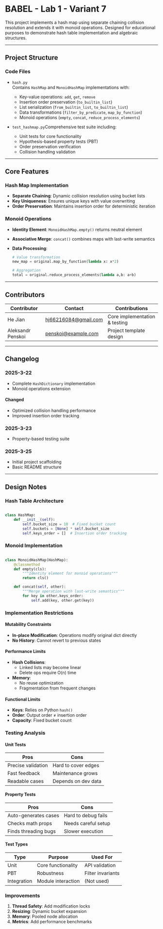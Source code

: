 # BABEL - Lab 1 - Variant 7

This project implements a hash map using separate chaining collision resolution
and extends it with monoid operations. Designed for educational purposes to
demonstrate hash table implementation and algebraic structures.

---

## Project Structure

### Code Files

- `hash.py`  
  Contains `HashMap` and `MonoidHashMap` implementations with:  
  - Key-value operations: `add`, `get`, `remove`  
  - Insertion order preservation (`to_builtin_list`)  
  - List serialization (`from_builtin_list`, `to_builtin_list`)  
  - Data transformations (`filter_by_predicate`, `map_by_function`)  
  - Monoid operations (`empty`, `concat`, `reduce_process_elements`)

- `test_hashmap.py`Comprehensive test suite including:  
  - Unit tests for core functionality  
  - Hypothesis-based property tests (PBT)  
  - Order preservation verification  
  - Collision handling validation  

---

## Core Features

### Hash Map Implementation

- **Separate Chaining**: Dynamic collision resolution using bucket lists  
- **Key Uniqueness**: Ensures unique keys with value overwriting  
- **Order Preservation**: Maintains insertion order for
                          deterministic iteration  

### Monoid Operations

- **Identity Element**: `MonoidHashMap.empty()` returns neutral element  
- **Associative Merge**: `concat()` combines maps with last-write semantics  
- **Data Processing**:  

  ```python
  # Value transformation
  new_map = original.map_by_function(lambda x: x*2)

  # Aggregation
  total = original.reduce_process_elements(lambda a,b: a+b)

---

## Contributors

| Contributor      | Contact               | Contributions                |
|------------------|-----------------------|------------------------------|
| He Jian          | <hj66216084@gmail.com>| Core implementation & testing|
| Aleksandr Penskoi| <penskoi@example.com> | Project template design      |

---

## Changelog

### 2025-3-22

- Complete `HashDictionary` implementation  
- Monoid operations extension  

#### Changed

- Optimized collision handling performance  
- Improved insertion order tracking  

### 2025-3-23

- Property-based testing suite  

### 2025-3-25

- Initial project scaffolding  
- Basic README structure  

---

## Design Notes

### Hash Table Architecture

```python

class HashMap:
    def __init__(self):
        self.bucket_size = 10  # Fixed bucket count
        self.buckets = [None] * self.bucket_size
        self.keys_order = []  # Insertion order tracking

```

### Monoid Implementation

```python

class MonoidHashMap(HashMap):
    @classmethod
    def empty(cls):
        """Identity element for monoid operations"""
        return cls()

    def concat(self, other):
        """Merge operation with last-write semantics"""
        for key in other.keys_order:
            self.add(key, other.get(key))

```

### Implementation Restrictions

#### Mutability Constraints

- **In-place Modification**: Operations modify original dict directly
- **No History**: Cannot revert to previous states

#### Performance Limits

- **Hash Collisions**:
  - Linked lists may become linear
  - Delete ops require O(n) time
- **Memory**:
  - No reuse optimization
  - Fragmentation from frequent changes

#### Functional Limits

- **Keys**: Relies on Python `hash()`
- **Order**: Output order ≠ insertion order
- **Capacity**: Fixed bucket count

### Testing Analysis

#### Unit Tests

| **Pros**          | **Cons**          |
|-------------------|-------------------|
| Precise validation| Hard to cover edges|
| Fast feedback     | Maintenance grows |
| Readable cases    | Depends on dev data|

#### Property Tests

| **Pros**          | **Cons**          |
|-------------------|-------------------|
| Auto-generates cases| Hard to debug fails|
| Checks math props  | Needs careful setup|
| Finds threading bugs| Slower execution |

#### Test Types

| **Type**  | **Purpose**       | **Used For**       |
|-----------|-------------------|--------------------|
| Unit      | Core functionality| API validation     |
| PBT       | Robustness        | Filter invariants  |
| Integration| Module interaction| (Not used)         |

### Improvements

1. **Thread Safety**: Add modification locks
2. **Resizing**: Dynamic bucket expansion
3. **Memory**: Pooled node allocation
4. **Metrics**: Add performance benchmarks
